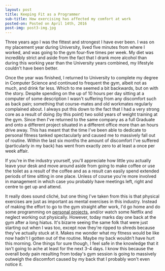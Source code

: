 ```yaml
---
layout: post
title: Keeping Fit as a Programmer
sub-title: How exercising has affected my comfort at work
posted-on: Posted on April 14th, 2016
post-img: post3-img.jpg
---
```

Three years ago I was the fittest and strongest I have ever been. I was on my placement year during University, lived five minutes from where I worked, and was going to the gym four-five times per week. My diet was incredibly strict and aside from the fact that I drank more alcohol than during this working year than the University years combined, my lifestyle couldn't have been better. 
	
Once the year was finished, I returned to University to complete my degree in Computer Science and continued to frequent the gym, albeit not as much, and drink far less. Which to me seemed a bit backwards, but on with the story. Despite spending on the up of 10 hours per day sitting at a computer of some description I wasn't suffering from any discomfort such as back pain; something that course-mates and old workmates regularly complained about. I always put this down to the fact that I had a very strong core as a result of doing (by this point) two solid years of weight training at the gym. Since then I've returned to the same company as a full Graduate and onto a different project situated in a different office more than an hours drive away. This has meant that the time I've been able to dedicate to personal fitness tanked spectacularly and caused me to massively fall out of routine. Within the last six months the amount of discomfort I've suffered (particularly in my back) has went from exactly zero to at least a once per week affair. 

If you're in the industry yourself, you'll appreciate how little you actually leave your desk and move around aside from going to make coffee or use the toilet as a result of the coffee and as a result can easily spend extended periods of time sitting in one place. Unless of course you're more involved in management in which case you probably have meetings left, right and centre to get up and attend.

It really does sound cliché, but one thing I've taken from this is that physical exercises are just as important as mental exercises in this industry. Instead of making the effort to go to the gym straight after work, I'd go home and do some programming on [personal projects](http://www.github.com/smittey), and/or watch some Netflix and neglect working out physically. However, today marks day one back at the gym after a long hiatus. It's bizarre seeing the same folk that were just starting out when I was too, except now they're ripped to shreds because they've actually stuck at it. Makes me wonder what my fitness would be like now hadn't I gotten out of the routine. Maybe my back wouldn't have hurt this morning. One things for sure though, I feel safe in the knowledge that it isn't going to ache at least for the next 3-4 days. I know this because the overall body pain resulting from today's gym session is going to massively outweigh the discomfort caused by my back that I probably won't even notice it.